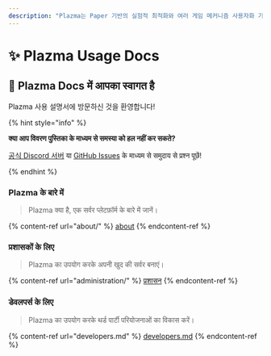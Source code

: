 ```yaml
---
description: "Plazma는 Paper 기반의 실험적 최적화와 여러 게임 메커니즘 사용자화 기능을 추가한 Minecraft: Java Edition용 오픈 소스 서버 플랫폼입니다."
---
```


# ✨ Plazma Usage Docs

## 👋 Plazma Docs में आपका स्वागत है

Plazma 사용 설명서에 방문하신 것을 환영합니다!

{% hint style="info" %}

**क्या आप विवरण पुस्तिका के माध्यम से समस्या को हल नहीं कर सकते?**

[공식 Discord 서버](https://discord.gg/MmfC52K8A8) या [GitHub Issues](https://github.com/PlazmaMC/PlazmaBukkit/issues) के माध्यम से समुदाय से प्रश्न पूछें!

{% endhint %}

### Plazma के बारे में

> Plazma क्या है, एक सर्वर प्लेटफ़ॉर्म के बारे में जानें।

{% content-ref url="about/" %}
[about](about/)
{% endcontent-ref %}

### प्रशासकों के लिए

> Plazma का उपयोग करके अपनी खुद की सर्वर बनाएं।

{% content-ref url="administration/" %}
[प्रशासन](administration/)
{% endcontent-ref %}

### डेवलपर्स के लिए

> Plazma का उपयोग करके थर्ड पार्टी परियोजनाओं का विकास करें।

{% content-ref url="developers.md" %}
[developers.md](developers.md)
{% endcontent-ref %}
